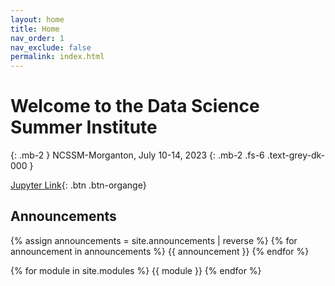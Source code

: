 ```yaml
---
layout: home
title: Home
nav_order: 1
nav_exclude: false
permalink: index.html
---
```


# Welcome to the Data Science Summer Institute

{: .mb-2 }
NCSSM-Morganton, July 10-14, 2023
{: .mb-2 .fs-6 .text-grey-dk-000 }

[Jupyter Link](https://demohub.ncssm.edu){: .btn .btn-organge}

## Announcements

{% assign announcements = site.announcements | reverse %}
{% for announcement in announcements %}
{{ announcement }}
{% endfor %}

{% for module in site.modules %}
{{ module }}
{% endfor %}
